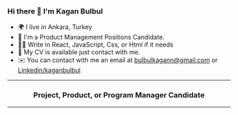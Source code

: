 ### Hi there 👋 I'm Kagan Bulbul

- 🌍 I live in Ankara, Turkey
- 👔 I'm a Product Management Positions Candidate. 
- 👨‍💻 Write in React, JavaScript, Css, or Html if it needs
- 💬 My CV is available just contact with me.
- ✉️ You can contact with me an email at [bulbulkagann@gmail.com](mailto:bulbulkagann@gmail.com) or [Linkedin/kaganbulbul](https://www.linkedin.com/in/kaganbulbul/)

---

<h3 align="center">Project, Product, or Program Manager Candidate </h3>

---

